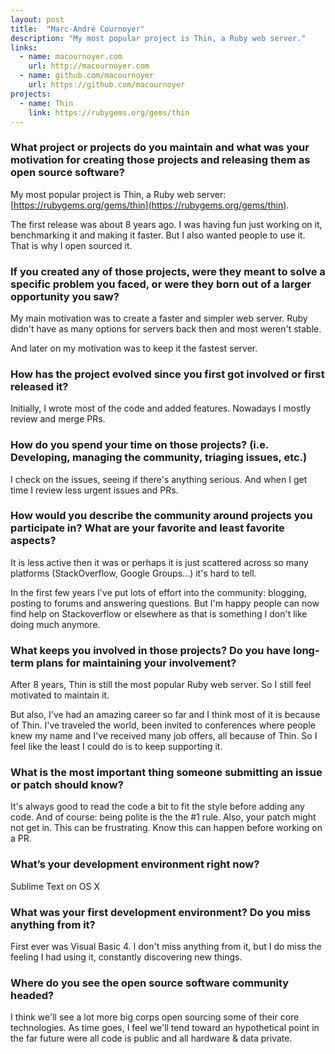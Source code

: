 ```yaml
---
layout: post
title:  "Marc-André Cournoyer"
description: "My most popular project is Thin, a Ruby web server."
links:
  - name: macournoyer.com
    url: http://macournoyer.com
  - name: github.com/macournoyer
    url: https://github.com/macournoyer
projects:
  - name: Thin
    link: https://rubygems.org/gems/thin
---
```


### What project or projects do you maintain and what was your motivation for creating those projects and releasing them as open source software?

My most popular project is Thin, a Ruby web server:
[https://rubygems.org/gems/thin](https://rubygems.org/gems/thin).

The first release was about 8 years ago. I was having fun just working on it,
benchmarking it and making it faster. But I also wanted people to use it. That
is why I open sourced it.

### If you created any of those projects, were they meant to solve a specific problem you faced, or were they born out of a larger opportunity you saw?

My main motivation was to create a faster and simpler web server. Ruby didn't
have as many options for servers back then and most weren't stable.

And later on my motivation was to keep it the fastest server.

### How has the project evolved since you first got involved or first released it?

Initially, I wrote most of the code and added features. Nowadays I mostly review
and merge PRs.

### How do you spend your time on those projects? (i.e. Developing, managing the community, triaging issues, etc.)

I check on the issues, seeing if there's anything serious. And when I get time I
review less urgent issues and PRs.

### How would you describe the community around projects you participate in? What are your favorite and least favorite aspects?

It is less active then it was or perhaps it is just scattered across so many
platforms (StackOverflow, Google Groups...) it's hard to tell.

In the first few years I've put lots of effort into the community: blogging,
posting to forums and answering questions. But I'm happy people can now find
help on Stackoverflow or elsewhere as that is something I don't like doing much
anymore.

### What keeps you involved in those projects? Do you have long-term plans for maintaining your involvement?

After 8 years, Thin is still the most popular Ruby web server. So I still feel
motivated to maintain it.

But also, I've had an amazing career so far and I think most of it is because of
Thin. I've traveled the world, been invited to conferences where people knew my
name and I've received many job offers, all because of Thin. So I feel like the
least I could do is to keep supporting it.

### What is the most important thing someone submitting an issue or patch should know?

It's always good to read the code a bit to fit the style before adding any code.
And of course: being polite is the the #1 rule. Also, your patch might not get
in. This can be frustrating. Know this can happen before working on a PR.

### What’s your development environment right now?

Sublime Text on OS X

### What was your first development environment? Do you miss anything from it?

First ever was Visual Basic 4. I don't miss anything from it, but I do miss the
feeling I had using it, constantly discovering new things.

### Where do you see the open source software community headed?

I think we'll see a lot more big corps open sourcing some of their core
technologies. As time goes, I feel we'll tend toward an hypothetical point in
the far future were all code is public and all hardware & data private.
